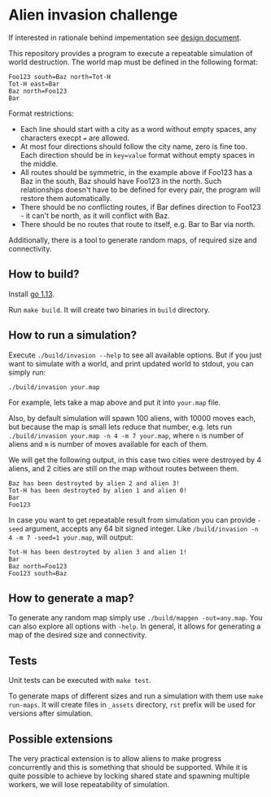 Alien invasion challenge
========================

If interested in rationale behind impementation see [design document](./DESIGN.md).

This repository provides a program to execute a repeatable simulation of world destruction.
The world map must be defined in the following format:

```
Foo123 south=Baz north=Tot-H
Tot-H east=Bar
Baz north=Foo123
Bar
```

Format restrictions:
- Each line should start with a city as a word without empty spaces, any characters execpt `=` are allowed.
- At most four directions should follow the city name, zero is fine too. Each direction should be in `key=value` format without empty spaces in the middle.
- All routes should be symmetric, in the example above if Foo123 has a Baz in the south, Baz should have Foo123 in the north. Such relationships doesn't have to be defined for every pair, the program will restore them automatically.
- There should be no conflicting routes, if Bar defines direction to Foo123 - it can't be north, as it will conflict with Baz.
- There should be no routes that route to itself, e.g. Bar to Bar via north.

Additionally, there is a tool to generate random maps, of required size and connectivity.

How to build?
---

Install [go 1.13](https://golang.org/dl/).

Run `make build`. It will create two binaries in `build` directory.

How to run a simulation?
---

Execute `./build/invasion --help` to see all available options. But if you just want to simulate with a world,
and print updated world to stdout, you can simply run:

```
./build/invasion your.map
```

For example, lets take a map above and put it into `your.map` file.

Also, by default simulation will spawn 100 aliens, with 10000 moves each, but because the map is small lets
reduce that number, e.g. lets run `./build/invasion your.map -n 4 -m 7 your.map`, where `n` is number of aliens and `m` is number of moves available for each of them.

We will get the following output, in this case two cities were destroyed by 4 aliens, and 2 cities are still on the map
without routes between them.

```
Baz has been destroyted by alien 2 and alien 3!
Tot-H has been destroyted by alien 1 and alien 0!
Bar
Foo123
```

In case you want to get repeatable result from simulation you can provide `-seed` argument, accepts any 64 bit signed integer.
Like `/build/invasion -n 4 -m 7 -seed=1 your.map`, will output:

```
Tot-H has been destroyted by alien 3 and alien 1!
Bar
Baz north=Foo123
Foo123 south=Baz
```

How to generate a map?
---

To generate any random map simply use `./build/mapgen -out=any.map`. You can also explore all options with `-help`.
In general, it allows for generating a map of the desired size and connectivity.

Tests
---

Unit tests can be executed with `make test`.

To generate maps of different sizes and run a simulation with them use `make run-maps`.
It will create files in `_assets` directory,  `rst` prefix will be used for versions after simulation.


Possible extensions
---

The very practical extension is to allow aliens to make progress concurrently and this is something that should be supported. While it is quite possible to achieve by locking shared state and spawning multiple workers, we will lose repeatability of simulation.
